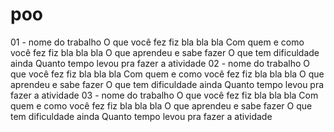 # poo

01 - nome do trabalho
O que você fez
fiz bla bla bla
Com quem e como você fez
fiz bla bla bla
O que aprendeu e sabe fazer
O que tem dificuldade ainda
Quanto tempo levou pra fazer a atividade
02 - nome do trabalho
O que você fez
fiz bla bla bla
Com quem e como você fez
fiz bla bla bla
O que aprendeu e sabe fazer
O que tem dificuldade ainda
Quanto tempo levou pra fazer a atividade
03 - nome do trabalho
O que você fez
fiz bla bla bla
Com quem e como você fez
fiz bla bla bla
O que aprendeu e sabe fazer
O que tem dificuldade ainda
Quanto tempo levou pra fazer a atividade
